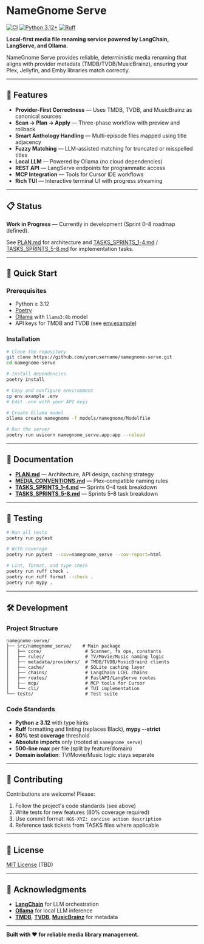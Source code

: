 # NameGnome Serve

[![CI](https://github.com/DouglasMacKrell/namegnome-serve/actions/workflows/ci.yml/badge.svg)](https://github.com/DouglasMacKrell/namegnome-serve/actions/workflows/ci.yml)
[![Python 3.12+](https://img.shields.io/badge/python-3.12+-blue.svg)](https://www.python.org/downloads/)
[![Ruff](https://img.shields.io/endpoint?url=https://raw.githubusercontent.com/astral-sh/ruff/main/assets/badge/v2.json)](https://github.com/astral-sh/ruff)

**Local-first media file renaming service powered by LangChain, LangServe, and Ollama.**

NameGnome Serve provides reliable, deterministic media renaming that aligns with provider metadata (TMDB/TVDB/MusicBrainz), ensuring your Plex, Jellyfin, and Emby libraries match correctly.

---

## 🎯 Features

- **Provider-First Correctness** — Uses TMDB, TVDB, and MusicBrainz as canonical sources
- **Scan → Plan → Apply** — Three-phase workflow with preview and rollback
- **Smart Anthology Handling** — Multi-episode files mapped using title adjacency
- **Fuzzy Matching** — LLM-assisted matching for truncated or misspelled titles
- **Local LLM** — Powered by Ollama (no cloud dependencies)
- **REST API** — LangServe endpoints for programmatic access
- **MCP Integration** — Tools for Cursor IDE workflows
- **Rich TUI** — Interactive terminal UI with progress streaming

---

## 📋 Status

**Work in Progress** — Currently in development (Sprint 0–8 roadmap defined).

See [PLAN.md](./PLAN.md) for architecture and [TASKS_SPRINTS_1-4.md](./TASKS_SPRINTS_1-4.md) / [TASKS_SPRINTS_5-8.md](./TASKS_SPRINTS_5-8.md) for implementation tasks.

---

## 🚀 Quick Start

### Prerequisites

- Python ≥ 3.12
- [Poetry](https://python-poetry.org/docs/#installation)
- [Ollama](https://ollama.ai/) with `llama3:8b` model
- API keys for TMDB and TVDB (see [env.example](./env.example))

### Installation

```bash
# Clone the repository
git clone https://github.com/yourusername/namegnome-serve.git
cd namegnome-serve

# Install dependencies
poetry install

# Copy and configure environment
cp env.example .env
# Edit .env with your API keys

# Create Ollama model
ollama create namegnome -f models/namegnome/Modelfile

# Run the server
poetry run uvicorn namegnome_serve.app:app --reload
```

---

## 📖 Documentation

- **[PLAN.md](./PLAN.md)** — Architecture, API design, caching strategy
- **[MEDIA_CONVENTIONS.md](./MEDIA_CONVENTIONS.md)** — Plex-compatible naming rules
- **[TASKS_SPRINTS_1-4.md](./TASKS_SPRINTS_1-4.md)** — Sprints 0–4 task breakdown
- **[TASKS_SPRINTS_5-8.md](./TASKS_SPRINTS_5-8.md)** — Sprints 5–8 task breakdown

---

## 🧪 Testing

```bash
# Run all tests
poetry run pytest

# With coverage
poetry run pytest --cov=namegnome_serve --cov-report=html

# Lint, format, and type check
poetry run ruff check .
poetry run ruff format --check .
poetry run mypy .
```

---

## 🛠️ Development

### Project Structure

```
namegnome-serve/
├── src/namegnome_serve/    # Main package
│   ├── core/                # Scanner, fs ops, constants
│   ├── rules/               # TV/Movie/Music naming logic
│   ├── metadata/providers/  # TMDB/TVDB/MusicBrainz clients
│   ├── cache/               # SQLite caching layer
│   ├── chains/              # LangChain LCEL chains
│   ├── routes/              # FastAPI/LangServe routes
│   ├── mcp/                 # MCP tools for Cursor
│   └── cli/                 # TUI implementation
└── tests/                   # Test suite
```

### Code Standards

- **Python ≥ 3.12** with type hints
- **Ruff** formatting and linting (replaces Black), **mypy --strict**
- **80% test coverage** threshold
- **Absolute imports** only (rooted at `namegnome_serve`)
- **500-line max** per file (split by feature/domain)
- **Domain isolation**: TV/Movie/Music logic stays separate

---

## 🤝 Contributing

Contributions are welcome! Please:

1. Follow the project's code standards (see above)
2. Write tests for new features (80% coverage required)
3. Use commit format: `NGS-XYZ: concise action description`
4. Reference task tickets from TASKS files where applicable

---

## 📜 License

[MIT License](./LICENSE) (TBD)

---

## 🙏 Acknowledgments

- **[LangChain](https://github.com/langchain-ai/langchain)** for LLM orchestration
- **[Ollama](https://ollama.ai/)** for local LLM inference
- **[TMDB](https://www.themoviedb.org/)**, **[TVDB](https://thetvdb.com/)**, **[MusicBrainz](https://musicbrainz.org/)** for metadata

---

**Built with ❤️ for reliable media library management.**
